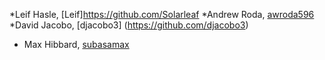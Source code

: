 *Leif Hasle, [Leif]https://github.com/Solarleaf
*Andrew Roda, [awroda596](https://github.com/awroda596)
*David Jacobo, [djacobo3] (https://github.com/djacobo3)
* Max Hibbard, [subasamax](https://github.com/Subasamax)